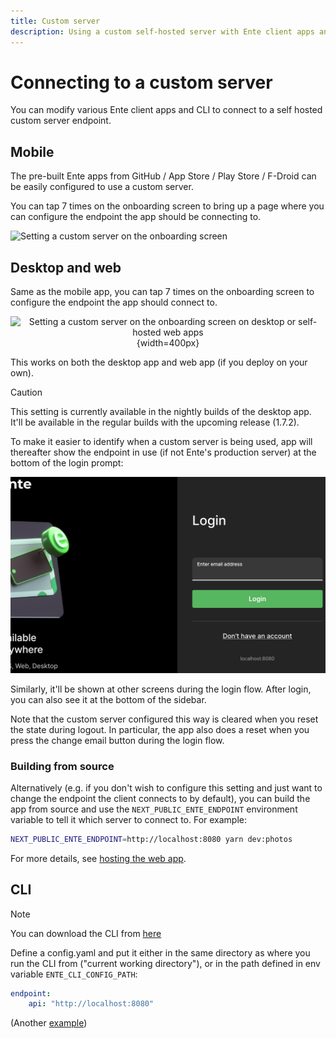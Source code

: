 ```yaml
---
title: Custom server
description: Using a custom self-hosted server with Ente client apps and CLI
---
```


# Connecting to a custom server

You can modify various Ente client apps and CLI to connect to a self hosted
custom server endpoint.

## Mobile

The pre-built Ente apps from GitHub / App Store / Play Store / F-Droid can be
easily configured to use a custom server.

You can tap 7 times on the onboarding screen to bring up a page where you can
configure the endpoint the app should be connecting to.

![Setting a custom server on the onboarding screen](custom-server.png)

## Desktop and web

Same as the mobile app, you can tap 7 times on the onboarding screen to
configure the endpoint the app should connect to.

<div align="center">

![Setting a custom server on the onboarding screen on desktop or self-hosted web
apps](web-dev-settings.png){width=400px}

</div>

This works on both the desktop app and web app (if you deploy on your own).

> [!CAUTION]
>
> This setting is currently available in the nightly builds of the desktop app.
> It'll be available in the regular builds with the upcoming release (1.7.2).

To make it easier to identify when a custom server is being used, app will
thereafter show the endpoint in use (if not Ente's production server) at the
bottom of the login prompt:

![Custom server indicator on the onboarding screen](web-custom-endpoint-indicator.png)

Similarly, it'll be shown at other screens during the login flow. After login,
you can also see it at the bottom of the sidebar.

Note that the custom server configured this way is cleared when you reset the
state during logout. In particular, the app also does a reset when you press the
change email button during the login flow.

### Building from source

Alternatively (e.g. if you don't wish to configure this setting and just want to
change the endpoint the client connects to by default), you can build the app
from source and use the `NEXT_PUBLIC_ENTE_ENDPOINT` environment variable to tell
it which server to connect to. For example:

```sh
NEXT_PUBLIC_ENTE_ENDPOINT=http://localhost:8080 yarn dev:photos
```

For more details, see
[hosting the web app](https://help.ente.io/self-hosting/guides/web-app).

## CLI

> [!NOTE]
>
> You can download the CLI from
> [here](https://github.com/ente-io/ente/releases?q=tag%3Acli-v0)

Define a config.yaml and put it either in the same directory as where you run
the CLI from ("current working directory"), or in the path defined in env
variable `ENTE_CLI_CONFIG_PATH`:

```yaml
endpoint:
    api: "http://localhost:8080"
```

(Another
[example](https://github.com/ente-io/ente/blob/main/cli/config.yaml.example))
